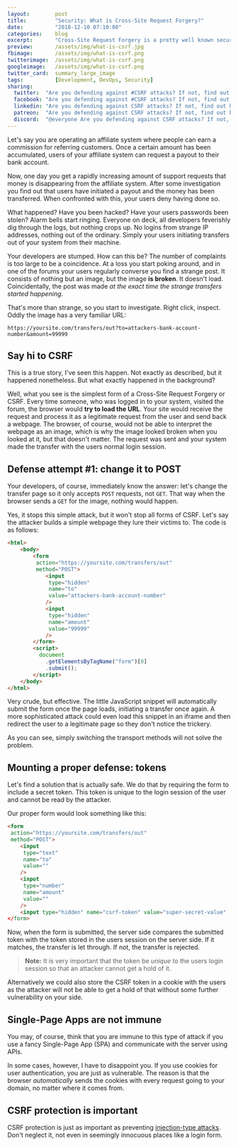 ```yaml
---
layout:        post
title:         "Security: What is Cross-Site Request Forgery?"
date:          "2018-12-10 07:10:00"
categories:    blog
excerpt:       "Cross-Site Request Forgery is a pretty well known security vulnerability, yet many developers still fail to secure their applications. Let's discuss this!"
preview:       /assets/img/what-is-csrf.jpg
fbimage:       /assets/img/what-is-csrf.png
twitterimage:  /assets/img/what-is-csrf.png
googleimage:   /assets/img/what-is-csrf.png
twitter_card:  summary_large_image
tags:          [Development, DevOps, Security]
sharing:
  twitter:  "Are you defending against #CSRF attacks? If not, find out how! #security" 
  facebook: "Are you defending against #CSRF attacks? If not, find out how! #security"
  linkedin: "Are you defending against CSRF attacks? If not, find out how!"
  patreon:  "Are you defending against CSRF attacks? If not, find out how!"
  discord:  "@everyone Are you defending against CSRF attacks? If not, find out how here:"
---
```


Let's say you are operating an affiliate system where people can earn a commission for referring customers.
Once a certain amount has been accumulated, users of your affiliate system can request a payout to their bank account.

Now, one day you get a rapidly increasing amount of support requests that money is disappearing from the affiliate
system. After some investigation you find out that users have initiated a payout and the money has been transferred.
When confronted with this, your users deny having done so.

What happened? Have you been hacked? Have your users passwords been stolen? Alarm bells start ringing. Everyone on deck,
all developers feverishly dig through the logs, but nothing crops up. No logins from strange IP addresses, nothing out
of the ordinary. Simply your users initiating transfers out of your system from their machine.

Your developers are stumped. How can this be? The number of complaints is too large to be a coincidence. At a loss
you start poking around, and in one of the forums your users regularly converse you find a strange post. It consists
of nothing but an image, but the image **is broken**. It doesn't load. Coincidentally, the post was made *at the exact
time the strange transfers started happening*.

That's more than strange, so you start to investigate. Right click, inspect. Oddly the image has a very familiar URL:

```
https://yoursite.com/transfers/out?to=attackers-bank-account-number&amount=99999
```

## Say hi to CSRF

This is a true story, I've seen this happen. Not exactly as described, but it happened nonetheless. But what exactly
happened in the background?

Well, what you see is the simplest form of a Cross-Site Request Forgery or CSRF. Every time someone, who was logged
in to your system, visited the forum, the browser would **try to load the URL**. Your site would receive the request
and process it as a legitimate request from the user and send back a webpage. The browser, of course, would not be
able to interpret the webpage as an image, which is why the image looked broken when you looked at it, but that doesn't
matter. The request was sent and your system made the transfer with the users normal login session.

## Defense attempt #1: change it to POST

Your developers, of course, immediately know the answer: let's change the transfer page so it only accepts `POST`
requests, not `GET`. That way when the browser sends a `GET` for the image, nothing would happen.

Yes, it stops this simple attack, but it won't stop all forms of CSRF. Let's say the attacker builds a simple webpage
they lure their victims to. The code is as follows:

```html
<html>
    <body>
        <form
         action="https://yoursite.com/transfers/out"
         method="POST">
            <input
             type="hidden"
             name="to"
             value="attackers-bank-account-number"
            />
            <input
             type="hidden"
             name="amount"
             value="99999"
            />
        </form>
        <script>
          document
            .getElementsByTagName("form")[0]
            .submit();
        </script>
    </body>
</html>
``` 

Very crude, but effective. The little JavaScript snippet will automatically submit the form once the page loads,
initiating a transfer once again. A more sophisticated attack could even load this snippet in an iframe and then
redirect the user to a legitimate page so they don't notice the trickery.

As you can see, simply switching the transport methods will not solve the problem.

## Mounting a proper defense: tokens

Let's find a solution that is actually safe. We do that by requiring the form to include a secret token. This token
is unique to the login session of the user and cannot be read by the attacker.

Our proper form would look something like this:

```html
<form
 action="https://yoursite.com/transfers/out"
 method="POST">
    <input
     type="text"
     name="to"
     value=""
    />
    <input
     type="number"
     name="amount"
     value=""
    />
    <input type="hidden" name="csrf-token" value="super-secret-value"
</form>
```

Now, when the form is submitted, the server side compares the submitted token with the token stored in the users
session on the server side. If it matches, the transfer is let through. If not, the transfer is rejected.

> **Note:** It is very important that the token be *unique* to the users login session so that an attacker cannot
> get a hold of it.

Alternatively we could also store the CSRF token in a cookie with the users as the attacker will not be able to get
a hold of that without some further vulnerability on your side.

## Single-Page Apps are not immune

You may, of course, think that you are immune to this type of attack if you use a fancy Single-Page App (SPA) and
communicate with the server using APIs.

In some cases, however, I have to disappoint you. If you use cookies for user authentication, you are just as 
vulnerable. The reason is that the browser *automatically* sends the cookies with every request going to your
domain, no matter where it comes from.

## CSRF protection is important

CSRF protection is just as important as preventing [injection-type attacks](./blog/injection-type-vulnerabilities).
Don't neglect it, not even in seemingly innocuous places like a login form.
